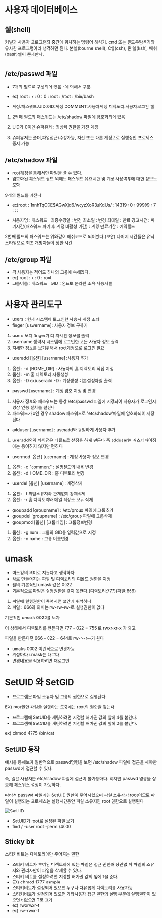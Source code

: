 # 사용자 데이터베이스
## 쉘(shell)
커널과 사용자 프로그램의 중간에 위치하는 명령어 해석기.
cmd 또는 윈도우탐색기와 유사한 프로그램이라 생각하면 된다.
본쉘(bourne shell), C쉘(csh), 콘 쉘(ksh), 배쉬(bash)쉘이 존재한다.

#
#
## /etc/passwd 파일

- 7개의 필드로 구성되어 있음 : 에 의해서 구분

- ex) root : x : 0 : 0 : root : /root : /bin/bash
- 계정:패스워드:UID:GID:계정 COMMENT:사용자계정 디렉토리:사용자로그인 쉘

1. 2번째 필드의 패스워드는 /etc/shadow 파일에 암호화되어 있음

2. UID가 0이면 슈퍼유저 : 최상위 권한을 가진 계정
3. 슈퍼유저는 폴더,파일접근/수정가능, 자신 또는 다른 계정으로 실행중인 프로세스 중지 가능
## /etc/shadow 파일
- root계정을 통해서만 파일을 볼 수 있다.
- 암호화된 패스워드 필드 외에도 패스워드 유효시한 및 계정 사용여부에 대한 정보도 포함

9개의 필드를 가진다
- ex)root : $1$nnhTqCCE$AGwXjd6/wcyzXoR3uKdUs/ : 14319 : 0 : 99999 : 7 : : :

- 사용자명 : 패스워드 : 최종수정일 : 변경 최소일 : 변경 최대일 : 만료 경고시간 : 파기시간(패스워드 파기 후 계정 비활성 기간) : 계정 만료기간 : 예약필드

2번째 필드의 패스워드는 위와같이 해쉬코드로 되어있다.(보안)
나머지 시간들은 유닉스타임으로 최초 개방자들이 정한 시간

## /etc/group 파일
- 각 사용자는 적어도 하나의 그룹에 속해있다.
- ex) root : x : 0 : root
- 그룹이름 : 패스워드 : GID : 쉼표로 분리된 소속 사용자들
#
# 사용자 관리도구
- users : 현재 시스템에 로그인한 사용자 계정 조회
- finger [uswername]: 사용자 정보 구하기
1. users 보다 finger가 더 자세한 정보를 출력
2. username 생략시 시스템에 로그인한 모든 사용자 정보 출력
3. 자세한 정보를 보기위해서 root계정으로 로그인 필요
- useradd [옵션] [username] :사용자 추가
1. 옵션 : -d [HOME_DIR] : 사용자의 홈 디렉토리 직접 지정
2. 옵션 : -m 홈 디렉토리 자동생성
3. 옵션 : -D ex)useradd -D : 계정생성 기본설정파일 출력
- passwd [username] : 계정 암호 지정 및 변경
1. 사용자 정보와 패스워드는 통상 /etc/passwd 파일에 저장되어 사용자가 로그인시 항상 인증 절차를 걸친다
2. 패스워드가 x인 경우 shadow 패스워드로 'etc/shadow'파일에 암호화되어 저장된다
- adduser [username] : useradd와 동일하게 사용자 추가
1. useradd와의 차이점은 디폴드로 설정을 하게 만든다 즉 adduser는 커스터마이징에는 용이하지 않지만 편하다
- usermod [옵션] [username] : 계정 사용자 정보 변경
1. 옵션 : -c "comment" : 설명필드의 내용 변경
2. 옵션 : -d HOME_DIR : 홈 디렉토리 변경
- userdel [옵션] [username] : 계정삭제
1. 옵션 : -f 파일소유자와 관계없이 강제삭제
2. 옵션 : -r 홈 디렉토리와 메일 저장소 모두 삭제

- groupadd [groupname] : /etc/group 파일에 그룹추가
- groupdel [groupname] : /etc/group 파일에 그룹삭제
- groupmod [옵션] [그룹네임] : 그룹정보변경
1. 옵션 : -g num : 그룹의 GID를 입력값으로 지정
2. 옵션 : -n name : 그룹 이름변경
#
# umask
- 마스킹의 의미로 지운다고 생각하자
- 새로 만들어지는 파일 및 디렉토리의 디폴드 권한을 지정
- 쉘의 기본적인 umask 값은 0022
- 기본적으로 파일은 실행권한을 갖지 못한다.(디렉토리:777)(파일:666)
 1. 파일에 실행권한이 주어지면 보안에 취약하다 
 2. 파일 : 666의 의미는 rw-rw-rw-로 실행권한이 없다
 
 기본적인 umask 0022를 보자

이 상태에서 디렉토리를 만든다면 777 - 022 = 755 로 rwxr-xr-x 가 되고

파일을 만든다면 666 - 022 = 644로 rw-r--r--가 된다

- umaks 0002 이런식으로 변경가능
- 계정마다 umask는 다르다
- 변경내용을 적용하려면 재로그인

#
# SetUID 와 SetGID

- 프로그램은 파일 소유자 및 그룹의 권한으로 실행된다.
  
EX) root권한 파일을 실행하는 도중에는 root의 권한을 갖는다
- 프로그램에 SetUID를 세팅하려면 지정할 허가권 값의 앞에 4를 붙인다.
- 프로그램에 SetGID를 세팅하려면
지정할 허가권 값의 앞에 2를 붙인다.

ex) chmod 4775 /bin/cat

## SetUID 동작
예시를 통해보자 일반적으로 passwd명령을 보면 /etc/shadow 파일에 접근을 해야만 passwd에 접근할 수 있다.

즉, 일반 사용자는 etc/shadow 파일에 접근이 불가능하다.
하지만 passwd 명령을 상요해 패스워스 설정이 가능하다.

따라서 passwd 파일에는 SetUID 권한이 주어져있으며 파일 소유자가 root이므로 파일이 실행되는 프로세스는 실행시간동안 파일 소유자인 root 권한으로 실행된다

![SetUID](https://user-images.githubusercontent.com/91093119/158982160-27c425b1-8b02-40c5-85de-3952bf5dbda0.jpg)

- SetUID가 root로 설정된 파일 보기
- find / -user root -perm /4000
  
## Sticky bit
스티키비트는 디렉토리에만 주어지는 권한

- 스티키 비트가 부여된 디렉토리에 있는 파일은 접근 권한과 상관없
이 파일의 소유자와 관리자만이 파일을 삭제할 수 있다.
- 스티키 비트를 설정하려면 지정할 허가권 값의 앞에 1을 준다.
- EX) chmod 1777 sample
- 스티키비트가 설정되어 있으면 누구나 자유롭게 디렉토리를 사용가능
- 스티키비트가 설정되어 있으면 기타사용자 접근 권한의 실행 부분에 실행권한이 있으면 t 없으면 T로 표기
- ex) rwxrwxr-t
- ex) rw-rwxr-T